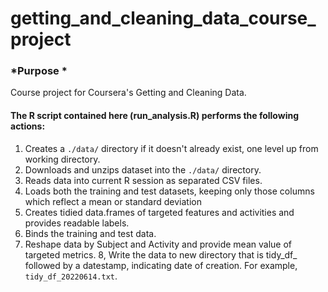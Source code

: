 # getting_and_cleaning_data_course_project  

### *Purpose *  
Course project for Coursera's Getting and Cleaning Data.  

#### The R script contained here (run_analysis.R) performs the following actions:

1. Creates a `./data/` directory if it doesn't already exist, one level up from working directory. 
2. Downloads and unzips dataset into the `./data/` directory.
3. Reads data into current R session as separated CSV files.
4. Loads both the training and test datasets, keeping only those columns which reflect a mean or standard deviation
5. Creates tidied data.frames of targeted features and activities and provides readable labels. 
6. Binds the training and test data.
7. Reshape data by Subject and Activity and provide mean value of targeted metrics. 
8, Write the data to new directory that is tidy_df_ followed by a datestamp, indicating date of creation.  For example, `tidy_df_20220614.txt`.
